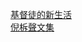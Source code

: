 <a href="https://henryccyu.github.io/NewLiving">基督徒的新生活</a>
<br />
<a href="https://henryccyu.github.io/WatchmanNee">倪柝聲文集</a>
